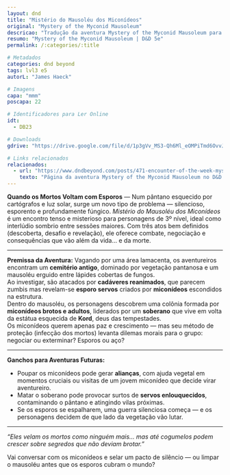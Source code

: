 ```yaml
---
layout: dnd
title: "Mistério do Mausoléu dos Miconídeos"
original: "Mystery of the Myconid Mausoleum"
descricao: "Tradução da aventura Mystery of the Myconid Mausoleum para português do Brasil, aventuras de D&D 5e"
resumo: "Mystery of the Myconid Mausoleum | D&D 5e"
permalink: /:categories/:title

# Metadados
categories: dnd beyond
tags: lvl3 e5
autorL: "James Haeck"

# Imagens
capa: "mmm"
poscapa: 22

# Identificadores para Ler Online
idt:
  - DB23

# Downloads
gdrive: "https://drive.google.com/file/d/1p3gVv_MS3-Qh6Ml_eOMPiTmd6OvvJqge/view?usp=drive_link"

# Links relacionados
relacionados:
  - url: "https://www.dndbeyond.com/posts/471-encounter-of-the-week-mystery-of-the-myconid"
    texto: "Página da aventura Mystery of the Myconid Mausoleum no D&D Beyond (em inglês)"
---
```


**Quando os Mortos Voltam com Esporos** — Num pântano esquecido por cartógrafos e luz solar, surge um novo tipo de
problema — silencioso, esporento e profundamente fúngico. _Mistério do Mausoléu dos Miconídeos_ é um encontro tenso e
misterioso para personagens de 3º nível, ideal como interlúdio sombrio entre sessões maiores. Com três atos bem
definidos (descoberta, desafio e revelação), ele oferece combate, negociação e consequências que vão além da vida… e da
morte.

---

**Premissa da Aventura:** Vagando por uma área lamacenta, os aventureiros encontram um **cemitério antigo**, dominado
por vegetação pantanosa e um mausoléu erguido entre lápides cobertas de fungos.  
Ao investigar, são atacados por **cadáveres reanimados**, que parecem zumbis mas revelam-se **esporo servos** criados
por **miconídeos** escondidos na estrutura.  
Dentro do mausoléu, os personagens descobrem uma colônia formada por **miconídeos brotos e adultos**, liderados por um
**soberano** que vive em volta da estátua esquecida de **Kord**, deus das tempestades.  
Os miconídeos querem apenas paz e crescimento — mas seu método de proteção (infecção dos mortos) levanta dilemas morais
para o grupo: negociar ou exterminar? Esporos ou aço?

---

**Ganchos para Aventuras Futuras:**

-   Poupar os miconídeos pode gerar **alianças**, com ajuda vegetal em momentos cruciais ou visitas de um jovem
    miconídeo que decide virar aventureiro.
-   Matar o soberano pode provocar surtos de **servos enlouquecidos**, contaminando o pântano e atingindo vilas
    próximas.
-   Se os esporos se espalharem, uma guerra silenciosa começa — e os personagens decidem de que lado da vegetação vão
    lutar.

---

_“Eles velam os mortos como ninguém mais... mas até cogumelos podem crescer sobre segredos que não deviam brotar.”_

Vai conversar com os miconídeos e selar um pacto de silêncio — ou limpar o mausoléu antes que os esporos cubram o mundo?
